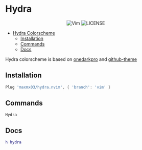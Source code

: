 # Hydra

<div align="center">
    
![Vim](https://img.shields.io/badge/VIM-%2311AB00.svg?style=for-the-badge&logo=vim&logoColor=white)
![LICENSE](https://shields.io/badge/LICENSE-MIT-orange?style=for-the-badge)

</div>

<!--toc:start-->
- [Hydra Colorscheme](#hydra-colorscheme)
  - [Installation](#installation)
  - [Commands](#commands)
  - [Docs](#docs)
  <!--toc:end-->

Hydra colorscheme is based on [onedarkpro](olimorris/onedarkpro.nvim) and [github-theme](projekt0n/github-nvim-theme)

## Installation

```lua
Plug 'maxmx03/hydra.nvim', { 'branch': 'vim' }
```

## Commands

`Hydra`

## Docs

```lua
h hydra
```
